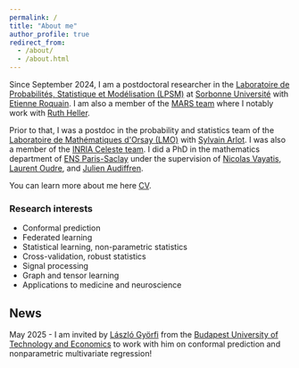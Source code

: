 ```yaml
---
permalink: /
title: "About me"
author_profile: true
redirect_from: 
  - /about/
  - /about.html
---
```


Since September 2024, I am a postdoctoral researcher in the [Laboratoire de Probabilités, Statistique et Modélisation (LPSM)](https://www.lpsm.paris/) at [Sorbonne Université](https://www.sorbonne-universite.fr/en) with [Etienne Roquain](https://etienneroquain-81.webself.net/). I am also a member of the [MARS team](https://etienneroquain-81.webself.net/mars) where I notably work with [Ruth Heller](http://www.math.tau.ac.il/~ruheller/).

Prior to that, I was a postdoc in the probability and statistics team of the [Laboratoire de Mathématiques d'Orsay (LMO)](https://www.imo.universite-paris-saclay.fr/fr/) with [Sylvain Arlot](https://www.imo.universite-paris-saclay.fr/~arlot). I was also a member of the [INRIA Celeste team](https://www.inria.fr/fr/celeste). I did a PhD in the mathematics department of [ENS Paris-Saclay](https://ens-paris-saclay.fr/) under the supervision of [Nicolas Vayatis](https://nvayatis.perso.math.cnrs.fr/), [Laurent Oudre](http://www.laurentoudre.fr/), and [Julien Audiffren](https://jythen.github.io/).

You can learn more about me here [CV](http://pierreHmbt.github.io/files/cv_humbert_pierre.pdf).

### Research interests

* Conformal prediction
* Federated learning
* Statistical learning, non-parametric statistics
* Cross-validation, robust statistics
* Signal processing
* Graph and tensor learning
* Applications to medicine and neuroscience

## News
May 2025 - I am invited by [László Györfi](http://www.szit.bme.hu/~gyorfi/indexen.html) from the [Budapest University of Technology and Economics](https://www.bme.hu/en) to work with him on conformal prediction and nonparametric multivariate regression!
